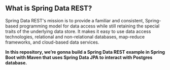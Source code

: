 ## What is Spring Data REST?
Spring Data REST's mission is to provide a familiar and consistent, Spring-based programming model for data access while still retaining the special traits of the underlying data store.
It makes it easy to use data access technologies, relational and non-relational databases, map-reduce frameworks, and cloud-based data services.

**In this repository, we’re gonna build a Spring Data REST example in Spring Boot with Maven that uses Spring Data JPA to interact with Postgres database.**

